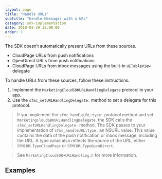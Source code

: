 ```yaml
---
layout: page
title: "Handle URLs"
subtitle: "Handle Messages with a URL"
category: sdk-implementation
date: 2018-08-29 12:00:00
order: 7
---
```


The SDK doesn’t automatically present URLs from these sources.
* CloudPage URLs from push notifications
* OpenDirect URLs from push notifications
* CloudPage URLs from inbox messages using the built-in `UITableView` delegate

To handle URLs from these sources, follow these instructions.

1. Implement the `MarketingCloudSDKURLHandlingDelegate` protocol in your app.
1. Use the `sfmc_setURLHandlingDelegate:` method to set a delegate for this protocol.

> If you implement the `sfmc_handleURL:type:` protocol method and set `MarketingCloudSDKURLHandlingDelegate`, the SDK calls the `sfmc_setURLHandlingDelegate:` method. The SDK passes to your implementation of `sfmc_handleURL:type:` an NSURL value. This value contains the data of the push notification or inbox message, including the URL. A type value also reflects the source of the URL, either `SFMCURLTypeCloudPage` or `SFMCURLTypeOpenDirect`.

> See `MarketingCloudSDK+URLHandling.h` for more information.

## Examples

<script src="https://gist.github.com/sfmc-mobilepushsdk/d9f3ef00c2678aced1d4e19acbc66b02.js"></script>

<script src="https://gist.github.com/sfmc-mobilepushsdk/1b58f9577d22daa4467609263b56d922.js"></script>
